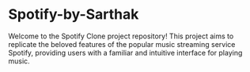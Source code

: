 # Spotify-by-Sarthak
Welcome to the Spotify Clone project repository! This project aims to replicate the beloved features of the popular music streaming service Spotify, providing users with a familiar and intuitive interface for playing music. 
